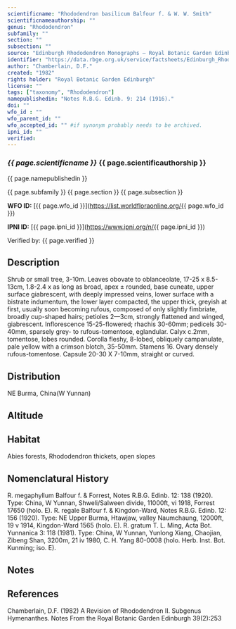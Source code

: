 ```yaml
---
scientificname: "Rhododendron basilicum Balfour f. & W. W. Smith"
scientificnameauthorship: ""
genus: "Rhododendron"
subfamily: ""
section: ""
subsection: ""
source: "Edinburgh Rhododendron Monographs – Royal Botanic Garden Edinburgh"
identifier: "https://data.rbge.org.uk/service/factsheets/Edinburgh_Rhododendron_Monographs.xhtml"
author: "Chamberlain, D.F."
created: "1982"
rights holder: "Royal Botanic Garden Edinburgh"
license: ""
tags: ["taxonomy", "Rhododendron"]
namepublishedin: "Notes R.B.G. Edinb. 9: 214 (1916)."
doi: ""
wfo_id : ""
wfo_parent_id: ""
wfo_accepted_id: "" #if synonym probably needs to be archived.                      
ipni_id: ""
verified:
---
```

### _{{ page.scientificname }}_ {{ page.scientificauthorship }}
 {{ page.namepublishedin }}

{{ page.subfamily }} {{ page.section }} {{ page.subsection }}

**WFO ID:** [{{ page.wfo_id }}](https://list.worldfloraonline.org/{{ page.wfo_id }})

**IPNI ID:** [{{ page.ipni_id }}](https://www.ipni.org/n/{{ page.ipni_id }})

Verified by: {{ page.verified }}



## Description
Shrub or small tree, 3-10m. Leaves obovate to oblanceolate, 17-25 x 8.5-13cm, 1.8-2.4 x as long as broad, apex ± rounded, base cuneate, upper surface giabrescent, with deeply impressed veins, lower surface with a bistrate indumentum, the lower layer compacted, the upper thick, greyish at first, usually soon becoming rufous, composed of only slightly fimbriate, broadly cup-shaped hairs; petioles 2—3cm, strongly flattened and winged, giabrescent. Inflorescence 15-25-flowered; rhachis 30-60mm; pedicels 30-40mm, sparsely grey- to rufous-tomentose, eglandular. Calyx c.2mm, tomentose, lobes rounded. Corolla fleshy, 8-lobed, obliquely campanulate, pale yellow with a crimson blotch, 35-50mm. Stamens 16. Ovary densely rufous-tomentose. Capsule 20-30 X 7-10mm, straight or curved.

## Distribution
NE Burma, China(W Yunnan)

## Altitude


## Habitat
Abies forests, Rhododendron thickets, open slopes

## Nomenclatural History
R. megaphyllum Balfour f. & Forrest, Notes R.B.G. Edinb. 12: 138 (1920). Type: China, W Yunnan, Shweli/Salween divide, 11000ft, vi 1918, Forrest 17650 (holo. E). R. regale Balfour f. & Kingdon-Ward, Notes R.B.G. Edinb. 12: 156 (1920). Type: NE Upper Burma, Htawjaw, valley Naumchaung, 12000ft, 19 v 1914, Kingdon-Ward 1565 (holo. E). R. gratum T. L. Ming, Acta Bot. Yunnanica 3: 118 (1981). Type: China, W Yunnan, Yunlong Xiang, Chaojian, Zibeng Shan, 3200m, 21 iv 1980, C. H. Yang 80-0008 (holo. Herb. Inst. Bot. Kunming; iso. E).
                       
## Notes


## References

Chamberlain, D.F. (1982) A Revision of Rhododendron II. Subgenus Hymenanthes. Notes From the Royal Botanic Garden Edinburgh 39(2):253
